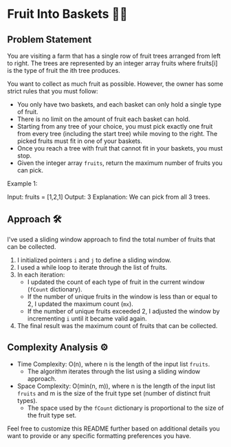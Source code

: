 # Fruit Into Baskets 🍑🧺

## Problem Statement

You are visiting a farm that has a single row of fruit trees arranged from left to right. The trees are represented by an integer array fruits where fruits[i] is the type of fruit the ith tree produces.

You want to collect as much fruit as possible. However, the owner has some strict rules that you must follow:

- You only have two baskets, and each basket can only hold a single type of fruit. 
- There is no limit on the amount of fruit each basket can hold.
- Starting from any tree of your choice, you must pick exactly one fruit from every tree (including the start tree) while moving to the right. The picked fruits must fit in one of your baskets.
- Once you reach a tree with fruit that cannot fit in your baskets, you must stop.
- Given the integer array `fruits`, return the maximum number of fruits you can pick.

 

Example 1:

Input: fruits = [1,2,1]
Output: 3
Explanation: We can pick from all 3 trees.

## Approach 🛠️

I've used a sliding window approach to find the total number of fruits that can be collected.

1. I initialized pointers `i` and `j` to define a sliding window.
2. I used a while loop to iterate through the list of fruits.
3. In each iteration:
   - I updated the count of each type of fruit in the current window (`fCount` dictionary).
   - If the number of unique fruits in the window is less than or equal to 2, I updated the maximum count (`mx`).
   - If the number of unique fruits exceeded 2, I adjusted the window by incrementing `i` until it became valid again.
4. The final result was the maximum count of fruits that can be collected.

## Complexity Analysis ⚙️

- Time Complexity: O(n), where n is the length of the input list `fruits`.
  - The algorithm iterates through the list using a sliding window approach.
- Space Complexity: O(min(n, m)), where n is the length of the input list `fruits` and m is the size of the fruit type set (number of distinct fruit types).
  - The space used by the `fCount` dictionary is proportional to the size of the fruit type set.

Feel free to customize this README further based on additional details you want to provide or any specific formatting preferences you have.
